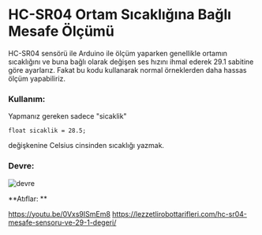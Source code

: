 # HC-SR04 Ortam Sıcaklığına Bağlı Mesafe Ölçümü
  HC-SR04 sensörü ile Arduino ile ölçüm yaparken genellikle ortamın sıcaklığını ve buna bağlı olarak değişen ses hızını ihmal ederek 29.1 sabitine göre ayarlarız. Fakat bu kodu kullanarak normal örneklerden daha hassas ölçüm yapabiliriz.
  
  ### Kullanım:
  
  Yapmanız gereken sadece "sicaklik" 
  ```
  float sicaklik = 28.5;
  ``` 
  değişkenine Celsius cinsinden sıcaklığı yazmak.
  
  
  ### Devre:
  
![devre](https://lezzetlirobottarifleri.com/wp-content/uploads/2015/07/HC-SR04-Kullanimi-min.png)




**Atıflar: **

https://youtu.be/0Vxs9ISmEm8
https://lezzetlirobottarifleri.com/hc-sr04-mesafe-sensoru-ve-29-1-degeri/
